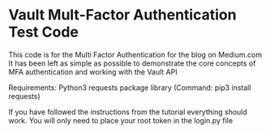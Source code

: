 # Vault Mult-Factor Authentication Test Code

This code is for the Multi Factor Authentication for the blog on Medium.com
It has been left as simple as possible to demonstrate the core concepts of MFA authentication and working with the Vault API

Requirements: 
    Python3
    requests package library (Command: pip3 install requests)

If you have followed the instructions from the tutorial everything should work.  You will only need to place your root token in the login.py file
